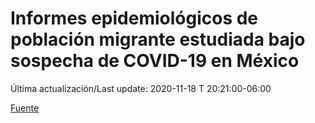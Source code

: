# Informes epidemiológicos de población migrante estudiada bajo sospecha de COVID-19 en México

 Última actualización/Last update: 2020-11-18 T 20:21:00-06:00

 [Fuente]( https://www.gob.mx/salud/documentos/informes-epidemiologicos-de-poblacion-migrante-estudiada-bajo-sospecha-de-covid-19-en-mexico)

